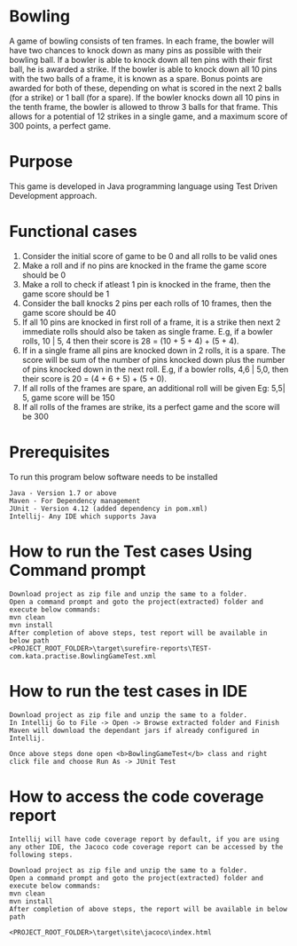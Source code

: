 # Bowling
A game of bowling consists of ten frames. In each frame, the bowler will have two chances to knock down as many pins as possible with their bowling ball.
If a bowler is able to knock down all ten pins with their first ball, he is awarded a strike. If the bowler is able to knock down all 10 pins with the two balls of a frame, it is known as a spare. Bonus points are awarded for both of these, depending on what is scored in the next 2 balls (for a strike) or 1 ball (for a spare). If the bowler knocks down all 10 pins in the tenth frame, the bowler is allowed to throw 3 balls for that frame. This allows for a potential of 12 strikes in a single game, and a maximum score of 300 points, a perfect game.

# Purpose
This game is developed in Java programming language using Test Driven Development approach.

# Functional cases
1) Consider the initial score of game to be 0 and all rolls to be valid ones
2) Make a roll and if no pins are knocked in the frame the game score should be 0
3) Make a roll to check if atleast 1 pin is knocked in the frame, then the game score should be 1
4) Consider the ball knocks 2 pins per each rolls of 10 frames, then the game score should be 40
5) If all 10 pins are knocked in first roll of a frame, it is a strike then next 2 immediate rolls should also be taken as single frame.
	E.g, if a bowler rolls, 10 | 5, 4 then their score is 28 = (10 + 5 + 4) + (5 + 4).
6) If in a single frame all pins are knocked down in 2 rolls, it is a spare. The score will be sum of the number of pins knocked down plus the number of pins knocked down in the next roll.
	E.g, if a bowler rolls, 4,6 | 5,0, then their score is 20 = (4 + 6 + 5) + (5 + 0).
7) If all rolls of the frames are spare, an additional roll will be given Eg: 5,5| 5, game score  will be 150
8) If all rolls of the frames are strike, its a perfect game and the score will be 300

# Prerequisites
To run this program below software needs to be installed
```
Java - Version 1.7 or above
Maven - For Dependency management
JUnit - Version 4.12 (added dependency in pom.xml)
Intellij- Any IDE which supports Java
```
# How to run the Test cases Using Command prompt
```
Download project as zip file and unzip the same to a folder. 
Open a command prompt and goto the project(extracted) folder and execute below commands:
mvn clean
mvn install
After completion of above steps, test report will be available in below path
<PROJECT_ROOT_FOLDER>\target\surefire-reports\TEST-com.kata.practise.BowlingGameTest.xml
```
# How to run the test cases in IDE
```
Download project as zip file and unzip the same to a folder. 
In Intellij Go to File -> Open -> Browse extracted folder and Finish
Maven will download the dependant jars if already configured in Intellij.

Once above steps done open <b>BowlingGameTest</b> class and right click file and choose Run As -> JUnit Test
```
# How to access the code coverage report
```
Intellij will have code coverage report by default, if you are using any other IDE, the Jacoco code coverage report can be accessed by the following steps.

Download project as zip file and unzip the same to a folder. 
Open a command prompt and goto the project(extracted) folder and execute below commands:
mvn clean
mvn install
After completion of above steps, the report will be available in below path

<PROJECT_ROOT_FOLDER>\target\site\jacoco\index.html
```